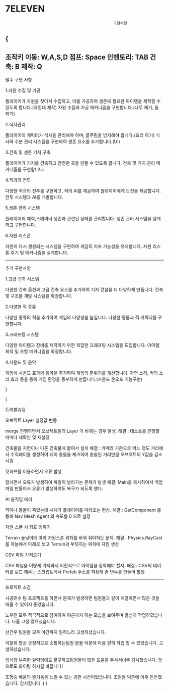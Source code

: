 # 7ELEVEN

                                                    구현사항
{
---
조작키 
이동: W,A,S,D
점프: Space
인벤토리: TAB
건축: B
제작: Q
---

필수 구현 사항

1.자원 수집 및 가공

플레이어가 자원을 찾아서 수집하고, 이를 가공하여 생존에 필요한 아이템을 제작할 수 있도록 합니다.(작업대 제작)
자원 수집과 가공 메커니즘을 구현합니다.(나무 캐기, 돌 캐기)

2.식사관리

플레이어의 캐릭터가 식사을 관리해야 하며, 굶주림을 방지해야 합니다.(요리 하기)
식사와 수분 관리 시스템을 구현하여 생존 요소를 추가합니다.(UI)

3.건축 및 생존 기지 구축

플레이어가 기지를 건축하고 안전한 곳을 만들 수 있도록 합니다.
건축 및 기지 관리 메커니즘을 구현합니다.

4.적과의 전투

다양한 적과의 전투를 구현하고, 적의 AI를 제공하여 플레이어에게 도전을 제공합니다.
전투 시스템과 AI를 개발합니다.

5.생존 관리 시스템

플레이어의 체력,스태미너 생존과 관련된 상태를 관리합니다.
생존 관리 시스템을 설계하고 구현합니다.

6.자원 리스폰

자원이 다시 생성되는 시스템을 구현하여 게임의 지속 가능성을 유지합니다.
자원 리스폰 주기 및 메커니즘을 설계합니다.

--------------------------------------------------

추가 구현사항

1.고급 건축 시스템

다양한 건축 옵션과 고급 건축 요소를 추가하여 기지 건설을 더 다양하게 만듭니다.
건축 및 구조물 개발 시스템을 확장합니다.

2.다양한 적 종류

다양한 종류의 적을 추가하여 게임의 다양성을 높입니다.
다양한 동물과 적 캐릭터를 구현합니다.

3.크래프팅 시스템

다양한 아이템과 장비를 제작하기 위한 복잡한 크래프팅 시스템을 도입합니다.
아이템 제작 및 조합 메커니즘을 확장합니다.

4.사운드 및 음악

게임에 사운드 효과와 음악을 추가하여 게임의 분위기를 개선합니다.
자연 소리, 적의 소리 효과 등을 통해 게임 환경을 풍부하게 만듭니다.(사운드 온오프 기능구현)

}











{

트러블슈팅

오브젝트 Layer 설정값 변동

merge 진행하면서 오브젝트들의 Layer 가 바뀌는 경우 발생.
해결 : 테스트를 진행할 때마다 재확인 및 재설정

건축물을 지면이나 다른 건축물에 붙여서 설치
해결 : 카메라 기준으로 어느 정도 거리에서 수직레이를 생성하여 레이 충돌을 체크하여 충돌된 거리만큼 오브젝트의 Y값을 감소 시킴

깃허브를 이용하면서 오류 발생

합치면서 오류가 발생하여 파일이 날라가는 문제가 발생
해결: Main을 복사하여서 백업파일 만들어서 오류가 발생하여도 복구가 되도록 했다.

AI 움직임 에러

적이나 동물이 죽었는데 시체가 플레이어를 따라오는 현상.
해결 : GetComponent 를 통해 Nav Mesh Agent 의 속도를 0 으로 설정

자원 스폰 시 좌표 정하기

Terrain 높낮이에 따라 자원스폰 위치를 바꿔 줘야하는 문제.
해결 : Physics.RayCast 를 하늘에서 아래로 쏘고 Terrain과 부딪히는 위치에 자원 생성

CSV 파일 가져오기

CSV 파일을 어떻게 가져와서 어떤식으로 아이템을 장착해야 할지.
해결 : CSV의 데이터를 로드 해주는 스크립트에서 Prefab 주소를 저장해 줄 변수를 만들어 할당

---
프로젝트 소감

사공민수
팀 프로젝트를 하면서 문제가 발생하면 팀원들과 같이 해결하면서 많은 것을 배울 수 있어서 좋았습니다.

노우진
모두 적극적으로 참여하여 야근까지 하는 모습을 보여주며 열심히 작업하였습니다. 다들 고생 많으셨습니다.

선건우
팀원들 모두 야간까지 일하느라 고생하셨습니다.

이철희
항상 긍정적으로 소통하는팀원 분들 덕분에 마음 편히 작업 할 수 있었습니다. 고생하셨습니다.

임석창
부족한 실력임에도 불구하고팀원들이 많은 도움을 주셔서너무 감사했습니다. 앞으로도 화이팅 하시길 바랍니다!

조형승
배움의 즐거움을 느낄 수 있는 귀한 시간이었습니다. 조원들 덕분에 아주 든든했습니다. 감사합니다 :)
}










